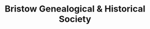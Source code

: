 ---
layout: repo
title: "Bristow Genealogical & Historical Society"
id: 24213
permalink: repos/24213/
---